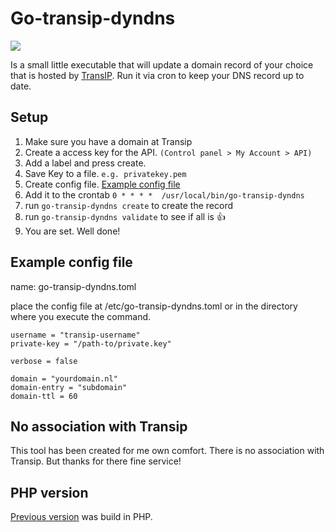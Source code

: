 # Go-transip-dyndns
[![](https://goreportcard.com/badge/github.com/jlentink/go-transip-dyndns)](https://goreportcard.com/report/github.com/jlentink/go-transip-dyndns)

Is a small little executable that will update a domain record of your choice that is hosted by [TransIP](https://www.transip.nl/). Run it via cron to keep your DNS record up to date.

## Setup
1. Make sure you have a domain at Transip
2. Create a access key for the API. `(Control panel > My Account > API)`
3. Add a label and press create.
4. Save Key to a file. `e.g. privatekey.pem`
5. Create config file. [Example config file](#example-config-file)
6. Add it to the crontab `0 * * * *  /usr/local/bin/go-transip-dyndns`
7. run `go-transip-dyndns create` to create the record
8. run `go-transip-dyndns validate` to see if all is 👍
9. You are set. Well done!


## Example config file
name: go-transip-dyndns.toml

place the config file at /etc/go-transip-dyndns.toml or in the directory where you execute the command.

```
username = "transip-username"
private-key = "/path-to/private.key"

verbose = false

domain = "yourdomain.nl"
domain-entry = "subdomain"
domain-ttl = 60
```

## No association with Transip
This tool has been created for me own comfort. There is no association with Transip. But thanks for there fine service!

## PHP version
[Previous version](https://github.com/jlentink/transip-dyndns) was build in PHP.
